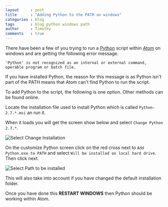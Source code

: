 ```yaml
---
layout     : post
title      : "Adding Python to the PATH on windows"
categories : blog 
tags       : blog python windows path
author     : Timothy
comments   : true
---
```


There have been a few of you trying to run a [Python]({{site.baseurl}}/languages/Python.html) script within [Atom]({{site.baseurl}}/editors/Atom.html) on windows and are getting the following error message.

`'Python' is not recognized as an internal or external command, operable program or batch file.`

If you have installed Python, the reason for this message is as Python isn't part of the PATH means that Atom can't find Python to run the script.

To add Python to the script, the following is one option.
Other methods can be found online. 

Locate the installation file used to install Python which is called `Python-2.7.*.msi` an run it.

When it loads you will get the screen show below and select `Change Python 2.7.*`.

![Select Change Installation]({{site.baseurl}}/res/blog_pics/pythonpath1.png)

On the customize Python screen click on the red cross next to `Add Python.exe to PATH` and select `Will be installed on local hard drive`.
Then click next.

![Select Path to be installed]({{site.baseurl}}/res/blog_pics/pythonpath2.png)

This will also take into account if you have changed the default installation folder. 

Once you have done this **RESTART WINDOWS** then Python should be working within Atom. 
